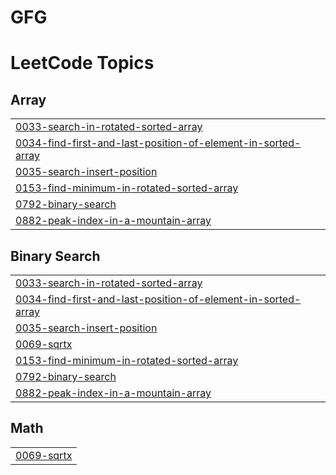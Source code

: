 # GFG
<!---LeetCode Topics Start-->
# LeetCode Topics
## Array
|  |
| ------- |
| [0033-search-in-rotated-sorted-array](https://github.com/safaanwar1122/GFG/tree/master/0033-search-in-rotated-sorted-array) |
| [0034-find-first-and-last-position-of-element-in-sorted-array](https://github.com/safaanwar1122/GFG/tree/master/0034-find-first-and-last-position-of-element-in-sorted-array) |
| [0035-search-insert-position](https://github.com/safaanwar1122/GFG/tree/master/0035-search-insert-position) |
| [0153-find-minimum-in-rotated-sorted-array](https://github.com/safaanwar1122/GFG/tree/master/0153-find-minimum-in-rotated-sorted-array) |
| [0792-binary-search](https://github.com/safaanwar1122/GFG/tree/master/0792-binary-search) |
| [0882-peak-index-in-a-mountain-array](https://github.com/safaanwar1122/GFG/tree/master/0882-peak-index-in-a-mountain-array) |
## Binary Search
|  |
| ------- |
| [0033-search-in-rotated-sorted-array](https://github.com/safaanwar1122/GFG/tree/master/0033-search-in-rotated-sorted-array) |
| [0034-find-first-and-last-position-of-element-in-sorted-array](https://github.com/safaanwar1122/GFG/tree/master/0034-find-first-and-last-position-of-element-in-sorted-array) |
| [0035-search-insert-position](https://github.com/safaanwar1122/GFG/tree/master/0035-search-insert-position) |
| [0069-sqrtx](https://github.com/safaanwar1122/GFG/tree/master/0069-sqrtx) |
| [0153-find-minimum-in-rotated-sorted-array](https://github.com/safaanwar1122/GFG/tree/master/0153-find-minimum-in-rotated-sorted-array) |
| [0792-binary-search](https://github.com/safaanwar1122/GFG/tree/master/0792-binary-search) |
| [0882-peak-index-in-a-mountain-array](https://github.com/safaanwar1122/GFG/tree/master/0882-peak-index-in-a-mountain-array) |
## Math
|  |
| ------- |
| [0069-sqrtx](https://github.com/safaanwar1122/GFG/tree/master/0069-sqrtx) |
<!---LeetCode Topics End-->